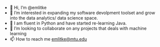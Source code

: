 - 👋 Hi, I’m @emlitke
- 👀 I’m interested in expanding my software devolpment toolset and grow into the data analytics/ data science space. 
- 🌱 I am fluent in Python and have started re-learning Java.  
- 💞️ I’m looking to collaborate on any projects that deals with machine learning
- 📫 How to reach me emlitke@mtu.edu

<!---
emlitke/emlitke is a ✨ special ✨ repository because its `README.md` (this file) appears on your GitHub profile.
You can click the Preview link to take a look at your changes.
--->

